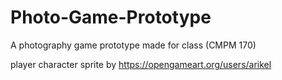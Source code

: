 # Photo-Game-Prototype
A photography game prototype made for class (CMPM 170)


player character sprite by https://opengameart.org/users/arikel
